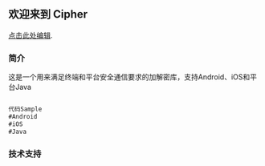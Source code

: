 ## 欢迎来到 Cipher

[点击此处编辑](https://github.com/SniperGG001/CipherCom/edit/master/README.md).

### 简介
这是一个用来满足终端和平台安全通信要求的加解密库，支持Android、iOS和平台Java
```markdown

代码Sample
#Android
#iOS
#Java

```
### 技术支持
